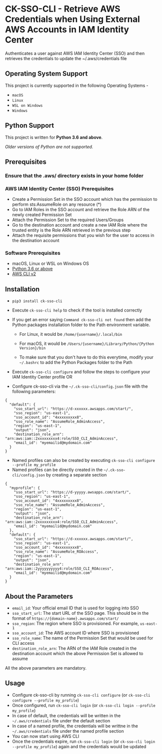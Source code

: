 # CK-SSO-CLI - Retrieve AWS Credentials when Using External AWS Accounts in IAM Identity Center
Authenticates a user against AWS IAM Identity Center (SSO) and then retrieves the credentials to update the ~/.aws/credentials file
## Operating System Support
This project is currently supported in the following Operating Systems -
- `macOS`
- `Linux`
- `WSL on Windows`
- `Windows`

## Python Support
This project is written for **Python 3.6 and above**. 

*Older versions of Python are not supported.*
## Prerequisites

### Ensure that the .aws/ directory exists in your home folder

### AWS IAM Identity Center (SSO) Prerequisites
- Create a Permission Set in the SSO account which has the permission to perform sts:AssumeRole on any resource (*)
- Go to IAM Roles in the SSO account and retrieve the Role ARN of the newly created Permission Set
- Attach the Permission Set to the required Users/Groups
- Go to the destination account and create a new IAM Role where the trusted entity is the Role ARN retrieved in the previous step
- Attach the requisite permissions that you wish for the user to access in the destination account

### Software Prerequisites
- macOS, Linux or WSL on Windows OS
- [Python 3.6 or above](https://www.python.org/downloads/)
- [AWS CLI v2](https://docs.aws.amazon.com/cli/latest/userguide/getting-started-install.html)
## Installation

- `pip3 install ck-sso-cli`
- Execute `ck-sso-cli help` to check if the tool is installed correctly
- If you get an error saying `Command ck-sso-cli not found` then add the Python packages installation folder to the Path environment variable. 
   - For Linux, it would be `/home/{username}/.local/bin`

  -  For macOS, it would be `/Users/{username}/Library/Python/{Python Version}/bin`

    - To make sure that you don't have to do this everytime, modify your `~/.bashrc` to add the Python Packages folder to the Path


- Execute `ck-sso-cli configure` and follow the steps to configure your IAM Identity Center profile OR
- Configure ck-sso-cli via the `~/.ck-sso-cli/config.json` file with the following parameters:
```
{
  "default": {
    "sso_start_url": "https://d-xxxxxx.awsapps.com/start/",
    "sso_region": "us-east-1",
    "sso_account_id": "4xxxxxxxxx8",
    "sso_role_name": "AssumeRole_AdminAccess",
    "region": "us-east-1",
    "output": "json",
    "destination_role_arn": "arn:aws:iam::2xxxxxxxxx4:role/SSO_CLI_AdminAccess",
    "email_id": "myemailid@mydomain.com"
  }
}
```
- Named profiles can also be created by executing `ck-sso-cli configure --profile my_profile`
- Named profiles can be directly created in the `~/.ck-sso-cli/config.json` by creating a separate section
```
{
  "myprofile": {
    "sso_start_url": "https://d-yyyyy.awsapps.com/start/",
    "sso_region": "us-east-1",
    "sso_account_id": "4xxxxxxxxx8",
    "sso_role_name": "AssumeRole_AdminAccess",
    "region": "us-east-1",
    "output": "json",
    "destination_role_arn": "arn:aws:iam::2xxxxxxxxx4:role/SSO_CLI_AdminAccess",
    "email_id": "myemailid@mydomain.com"
  },
  "default": {
    "sso_start_url": "https://d-xxxxxx.awsapps.com/start/",
    "sso_region": "us-east-1",
    "sso_account_id": "4xxxxxxxxx8",
    "sso_role_name": "AssumeRole_ROAccess",
    "region": "us-east-1",
    "output": "json",
    "destination_role_arn": "arn:aws:iam::2yyyyyyyyyy4:role/SSO_CLI_ROAccess",
    "email_id": "myemailid@mydomain.com"
  }
}
```
## About the Parameters
- `email_id`: Your official email ID that is used for logging into SSO
- `sso_start_url`: The start URL of the SSO page. This should be in the format of `https://{domain-name}.awsapps.com/start/`
- `sso_region`: The region where SSO is provisioned. For example, `us-east-1`
- `sso_account_id`: The AWS account ID where SSO is provisioned
- `sso_role_name`: The name of the Permission Set that would be used for CLI access
- `destination_role_arn`: The ARN of the IAM Role created in the destination account which the above Permission Set is allowed to assume

All the above parameters are mandatory.

## Usage
- Configure ck-sso-cli by running `ck-sso-cli configure` (or `ck-sso-cli configure --profile my_profile`)
- Once configured, run `ck-sso-cli login` (or `ck-sso-cli login --profile my_profile`)
- In case of default, the credentials will be written in the `~/.aws/credentials` file under the default section
- In case of a named profile, the credentials will be writtne in the `~/.aws/credentials` file under the named profile section
- You can now start using AWS CLI
- Once the credentials expire, run `ck-sso-cli login` (or `ck-sso-cli login --profile my_profile`) again and the credentials would be updated
